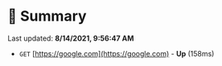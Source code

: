 # 📖 Summary
Last updated: **8/14/2021, 9:56:47 AM**

- `GET` [https://google.com](https://google.com) - **Up** (158ms)
